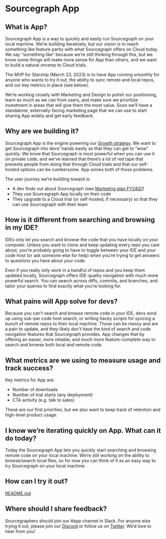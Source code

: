 # Sourcegraph App

## What is App?

Sourcegraph App is a way to quickly and easily run Sourcegraph on your local machine. We’re building iteratively, but our vision is to reach something like feature parity with what Sourcegraph offers on Cloud today. We say “something like” because we’re still thinking through this, but we know some things will make more sense for App than others, and we want to build a natural onramp to Cloud trials.

The MVP for Starship (March 23, 2023) is to have App running smoothly for anyone who wants to try it out, the ability to sync remote and local repos, and our key metrics in place (see below).

We’re working closely with Marketing and Design to polish our positioning, learn as much as we can from users, and make sure we prioritize investment in areas that will give them the most value. Soon we’ll have a standalone, externally-facing marketing page that we can use to start sharing App widely and get early feedback.

## Why are we building it?

Sourcegraph App is the engine powering our [Growth strategy](../../../../strategy-goals/strategy/growth-team/index.md). We want to get Sourcegraph into devs’ hands easily so that they can get to “wow” quickly. We know that Sourcegraph is most powerful when you can use it on private code, and we’ve learned that there’s a lot of red tape that prevents people from doing that through Cloud trials and that our self-hosted options can be cumbersome. App solves both of those problems.

The user journey we’re building toward is:

- A dev finds out about Sourcegraph (see [Marketing plan FY24Q1](https://docs.google.com/presentation/d/1yDJvLJunOl7ltFagadJhBk8es6KxxNyinMQSBLveYFA/edit))
- They use Sourcegraph App locally on their code
- They upgrade to a Cloud trial (or self-hosted, if necessary) so that they can use Sourcegraph with their team

## How is it different from searching and browsing in my IDE?

IDEs only let you search and browse the code that you have locally on your computer. Unless you want to clone and keep updating every repo you care about, you’re probably going to have to toggle between your IDE and your code host (or ask someone else for help) when you’re trying to get answers to questions you have about your code.

Even if you really only work in a handful of repos and you keep them updated locally, Sourcegraph offers IDE-quality navigation with much more powerful search. You can search across diffs, commits, and branches, and tailor your queries to find exactly what you’re looking for.

## What pains will App solve for devs?

Because you can’t search and browse remote code in your IDE, devs wind up using sub-par code host search, or writing hacky scripts for syncing a bunch of remote repos to their local machine. Those can be messy and are a pain to update, and they likely don’t have the kind of search and code navigation features that Sourcegraph provides. App changes that by offering an easier, more reliable, and much more feature-complete way to search and browse both local and remote code.

## What metrics are we using to measure usage and track success?

Key metrics for App are:

- Number of downloads
- Number of trial starts (any deployment)
- CTA activity (e.g. talk to sales)

These are our first priorities, but we also want to keep track of retention and high-level product usage.

## I know we’re iterating quickly on App. What can it do today?

Today the Sourcegraph App lets you quickly start searching and browsing remote code on your local machine. We’re still working on the ability to browse/search local files, so for now you can think of it as an easy way to try Sourcegraph on your local machine.

## How can I try it out?

[README.md](https://gist.github.com/slimsag/dc860b17ecca155013b419691a77e396)

## Where should I share feedback?

Sourcegraphers should join our #app channel in Slack. For anyone else trying it out, please join our [Discord](https://discord.com/invite/s2qDtYGnAE) or follow us on [Twitter](https://twitter.com/sourcegraph). We’d love to hear from you!
